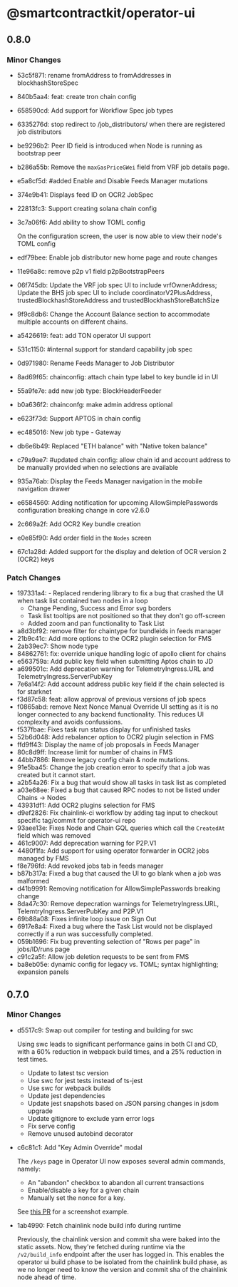 # @smartcontractkit/operator-ui

## 0.8.0

### Minor Changes

- 53c5f871: rename fromAddress to fromAddresses in blockhashStoreSpec
- 840b5aa4: feat: create tron chain config
- 658590cd: Add support for Workflow Spec job types
- 6335276d: stop redirect to /job_distributors/ when there are registered job distributors
- be9296b2: Peer ID field is introduced when Node is running as bootstrap peer
- b286a55b: Remove the `maxGasPriceGWei` field from VRF job details page.
- e5a8cf5d: #added Enable and Disable Feeds Manager mutations
- 374e9b41: Displays feed ID on OCR2 JobSpec
- 22813fc3: Support creating solana chain config
- 3c7a06f6: Add ability to show TOML config

  On the configuration screen, the user is now able to view their node's TOML config

- edf79bee: Enable job distributor new home page and route changes
- 11e96a8c: remove p2p v1 field p2pBootstrapPeers
- 06f745db: Update the VRF job spec UI to include vrfOwnerAddress; Update the BHS job spec UI to include coordinatorV2PlusAddress, trustedBlockhashStoreAddress and trustedBlockhashStoreBatchSize
- 9f9c8db6: Change the Account Balance section to accommodate multiple accounts on different chains.
- a5426619: feat: add TON operator UI support
- 531c1150: #internal support for standard capability job spec
- 0d971980: Rename Feeds Manager to Job Distributor
- 8ad69f65: chainconfig: attach chain type label to key bundle id in UI
- 55a9fe7e: add new job type: BlockHeaderFeeder
- b0a636f2: chainconfg: make admin address optional
- e623f73d: Support APTOS in chain config
- ec485016: New job type - Gateway
- db6e6b49: Replaced "ETH balance" with "Native token balance"
- c79a9ae7: #updated chain config: allow chain id and account address to be manually provided when no selections are available
- 935a76ab: Display the Feeds Manager navigation in the mobile navigation drawer
- e6584560: Adding notification for upcoming AllowSimplePasswords configuration breaking change in core v2.6.0
- 2c669a2f: Add OCR2 Key bundle creation
- e0e85f90: Add order field in the `Nodes` screen
- 67c1a28d: Added support for the display and deletion of OCR version 2 (OCR2) keys

### Patch Changes

- 197331a4: - Replaced rendering library to fix a bug that crashed the UI when task list contained two nodes in a loop
  - Change Pending, Success and Error svg borders
  - Task list tooltips are not positioned so that they don't go off-screen
  - Added zoom and pan functionality to Task List
- a8d3bf92: remove filter for chaintype for bundleids in feeds manager
- 21b9c41c: Add more options to the OCR2 plugin selection for FMS
- 2ab39ec7: Show node type
- 84862761: fix: override unique handling logic of apollo client for chains
- e563759a: Add public key field when submitting Aptos chain to JD
- a699501c: Add deprecation warning for TelemetryIngress.URL and TelemetryIngress.ServerPubKey
- 7e6a14f2: Add account address public key field if the chain selected is for starknet
- f3d87c58: feat: allow approval of previous versions of job specs
- f0865abd: remove Next Nonce Manual Override UI setting as it is no longer connected to any backend functionality. This reduces UI complexity and avoids confussions.
- f537fbae: Fixes task run status display for unfinished tasks
- 52b6d048: Add rebalancer option to OCR2 plugin selection in FMS
- ffd9ff43: Display the name of job proposals in Feeds Manager
- 80c8d9ff: Increase limit for number of chains in FMS
- 44bb7886: Remove legacy config chain & node mutations.
- 91e5ba45: Change the job creation error to specify that a job was created but it cannot start.
- a2b54a26: Fix a bug that would show all tasks in task list as completed
- a03e68ee: Fixed a bug that caused RPC nodes to not be listed under Chains -> Nodes
- 43931df1: Add OCR2 plugins selection for FMS
- d9ef2826: Fix chainlink-ci workflow by adding tag input to checkout specific tag/commit for operator-ui repo
- 93aee13e: Fixes Node and Chain GQL queries which call the `CreatedAt` field which was removed
- 461c9007: Add deprecation warning for P2P.V1
- 4480f1fa: Add support for using operator forwarder in OCR2 jobs managed by FMS
- f8e796fd: Add revoked jobs tab in feeds manager
- b87b317a: Fixed a bug that caused the UI to go blank when a job was malformed
- d41b9991: Removing notification for AllowSimplePasswords breaking change
- 8da47c30: Remove depecration warnings for TelemetryIngress.URL, TelemtryIngress.ServerPubKey and P2P.V1
- 69b88a08: Fixes infinite loop issue on Sign Out
- 6917e8a4: Fixed a bug where the Task List would not be displayed correctly if a run was successfully completed.
- 059b1696: Fix bug preventing selection of "Rows per page" in jobs/ID/runs page
- c91c2a5f: Allow job deletion requests to be sent from FMS
- ba8eb05e: dynamic config for legacy vs. TOML; syntax highlighting; expansion panels

## 0.7.0

### Minor Changes

- d5517c9: Swap out compiler for testing and building for swc

  Using swc leads to significant performance gains in both CI and CD, with a 60% reduction in webpack build times, and a 25% reduction in test times.

  - Update to latest tsc version
  - Use swc for jest tests instead of ts-jest
  - Use swc for webpack builds
  - Update jest dependencies
  - Update jest snapshots based on JSON parsing changes in jsdom upgrade
  - Update gitignore to exclude yarn error logs
  - Fix serve config
  - Remove unused autobind decorator

- c6c81c1: Add "Key Admin Override" modal

  The `/keys` page in Operator UI now exposes several admin commands, namely:

  - An "abandon" checkbox to abandon all current transactions
  - Enable/disable a key for a given chain
  - Manually set the nonce for a key.

  See [this PR](https://github.com/smartcontractkit/chainlink/pull/7406) for a screenshot example.

- 1ab4990: Fetch chainlink node build info during runtime

  Previously, the chainlink version and commit sha were baked into the static assets. Now, they're fetched during runtime via the `/v2/build_info` endpoint after the user has logged in. This enables the operator ui build phase to be isolated from the chainlink build phase, as we no longer need to know the version and commit sha of the chainlink node ahead of time.
